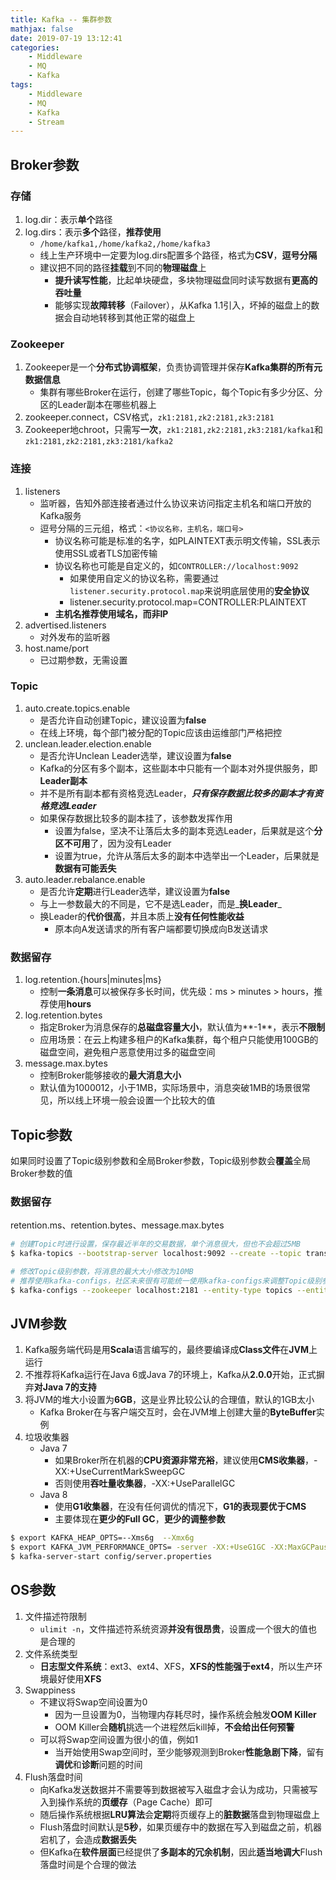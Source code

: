 ```yaml
---
title: Kafka -- 集群参数
mathjax: false
date: 2019-07-19 13:12:41
categories:
    - Middleware
    - MQ
    - Kafka
tags:
    - Middleware
    - MQ
    - Kafka
    - Stream
---
```


## Broker参数

### 存储
1. log.dir：表示**单个**路径
2. log.dirs：表示**多个**路径，**推荐使用**
    - `/home/kafka1,/home/kafka2,/home/kafka3`
    - 线上生产环境中一定要为log.dirs配置多个路径，格式为**CSV**，**逗号分隔**
    - 建议把不同的路径**挂载**到不同的**物理磁盘**上
        - **提升读写性能**，比起单块硬盘，多块物理磁盘同时读写数据有**更高的吞吐量**
        - 能够实现**故障转移**（Failover），从Kafka 1.1引入，坏掉的磁盘上的数据会自动地转移到其他正常的磁盘上

<!-- more -->

### Zookeeper
1. Zookeeper是一个**分布式协调框架**，负责协调管理并保存**Kafka集群的所有元数据信息**
    - 集群有哪些Broker在运行，创建了哪些Topic，每个Topic有多少分区、分区的Leader副本在哪些机器上
2. zookeeper.connect，CSV格式，`zk1:2181,zk2:2181,zk3:2181`
3. Zookeeper地chroot，只需写**一次**，`zk1:2181,zk2:2181,zk3:2181/kafka1`和`zk1:2181,zk2:2181,zk3:2181/kafka2`

### 连接
1. listeners
    - 监听器，告知外部连接者通过什么协议来访问指定主机名和端口开放的Kafka服务
    - 逗号分隔的三元组，格式：`<协议名称，主机名，端口号>`
        - 协议名称可能是标准的名字，如PLAINTEXT表示明文传输，SSL表示使用SSL或者TLS加密传输
        - 协议名称也可能是自定义的，如`CONTROLLER://localhost:9092`
            - 如果使用自定义的协议名称，需要通过`listener.security.protocol.map`来说明底层使用的**安全协议**
            - listener.security.protocol.map=CONTROLLER:PLAINTEXT
        - **主机名推荐使用域名，而非IP**
2. advertised.listeners
    - 对外发布的监听器
3. host.name/port
    - 已过期参数，无需设置

### Topic
1. auto.create.topics.enable
    - 是否允许自动创建Topic，建议设置为**false**
    - 在线上环境，每个部门被分配的Topic应该由运维部门严格把控
2. unclean.leader.election.enable
    - 是否允许Unclean Leader选举，建议设置为**false**
    - Kafka的分区有多个副本，这些副本中只能有一个副本对外提供服务，即**Leader副本**
    - 并不是所有副本都有资格竞选Leader，_**只有保存数据比较多的副本才有资格竞选Leader**_
    - 如果保存数据比较多的副本挂了，该参数发挥作用
        - 设置为false，坚决不让落后太多的副本竞选Leader，后果就是这个**分区不可用**了，因为没有Leader
        - 设置为true，允许从落后太多的副本中选举出一个Leader，后果就是**数据有可能丢失**
3. auto.leader.rebalance.enable
    - 是否允许**定期**进行Leader选举，建议设置为**false**
    - 与上一参数最大的不同是，它不是选Leader，而是_**换Leader**_
    - 换Leader的**代价很高**，并且本质上**没有任何性能收益**
        - 原本向A发送请求的所有客户端都要切换成向B发送请求

### 数据留存
1. log.retention.{hours|minutes|ms}
    - 控制**一条消息**可以被保存多长时间，优先级：ms > minutes > hours，推荐使用**hours**
2. log.retention.bytes
    - 指定Broker为消息保存的**总磁盘容量大小**，默认值为**-1**，表示**不限制**
    - 应用场景：在云上构建多租户的Kafka集群，每个租户只能使用100GB的磁盘空间，避免租户恶意使用过多的磁盘空间
3. message.max.bytes
    - 控制Broker能够接收的**最大消息大小**
    - 默认值为1000012，小于1MB，实际场景中，消息突破1MB的场景很常见，所以线上环境一般会设置一个比较大的值

## Topic参数
如果同时设置了Topic级别参数和全局Broker参数，Topic级别参数会**覆盖**全局Broker参数的值

### 数据留存
retention.ms、retention.bytes、message.max.bytes

```bash
# 创建Topic时进行设置，保存最近半年的交易数据，单个消息很大，但也不会超过5MB
$ kafka-topics --bootstrap-server localhost:9092 --create --topic transaction --partitions 1 --replication-factor 1 --config retention.ms=15552000000 --config max.message.bytes=5242880

# 修改Topic级别参数，将消息的最大大小修改为10MB
# 推荐使用kafka-configs，社区未来很有可能统一使用kafka-configs来调整Topic级别参数
$ kafka-configs --zookeeper localhost:2181 --entity-type topics --entity-name transaction --alter --add-config max.message.bytes=10485760
```

## JVM参数
1. Kafka服务端代码是用**Scala**语言编写的，最终要编译成**Class文件**在**JVM**上运行
2. 不推荐将Kafka运行在Java 6或Java 7的环境上，Kafka从**2.0.0**开始，正式摒弃**对Java 7的支持**
3. 将JVM的堆大小设置为**6GB**，这是业界比较公认的合理值，默认的1GB太小
    - Kafka Broker在与客户端交互时，会在JVM堆上创建大量的**ByteBuffer**实例
4. 垃圾收集器
    - Java 7
        - 如果Broker所在机器的**CPU资源非常充裕**，建议使用**CMS收集器**，-XX:+UseCurrentMarkSweepGC
        - 否则使用**吞吐量收集器**，-XX:+UseParallelGC
    - Java 8
        - 使用**G1收集器**，在没有任何调优的情况下，**G1的表现要优于CMS**
        - 主要体现在**更少的Full GC**，**更少的调整参数**

```bash
$ export KAFKA_HEAP_OPTS=--Xms6g  --Xmx6g
$ export KAFKA_JVM_PERFORMANCE_OPTS= -server -XX:+UseG1GC -XX:MaxGCPauseMillis=20 -XX:InitiatingHeapOccupancyPercent=35 -XX:+ExplicitGCInvokesConcurrent -Djava.awt.headless=true
$ kafka-server-start config/server.properties
```

## OS参数
1. 文件描述符限制
    - `ulimit -n`，文件描述符系统资源**并没有很昂贵**，设置成一个很大的值也是合理的
2. 文件系统类型
    - **日志型文件系统**：ext3、ext4、XFS，**XFS的性能强于ext4**，所以生产环境最好使用**XFS**
3. Swappiness
    - 不建议将Swap空间设置为0
        - 因为一旦设置为0，当物理内存耗尽时，操作系统会触发**OOM Killer**
        - OOM Killer会**随机**挑选一个进程然后kill掉，**不会给出任何预警**
    - 可以将Swap空间设置为很小的值，例如1
        - 当开始使用Swap空间时，至少能够观测到Broker**性能急剧下降**，留有**调优**和**诊断**问题的时间
4. Flush落盘时间
    - 向Kafka发送数据并不需要等到数据被写入磁盘才会认为成功，只需被写入到操作系统的**页缓存**（Page Cache）即可
    - 随后操作系统根据**LRU算法**会**定期**将页缓存上的**脏数据**落盘到物理磁盘上
    - Flush落盘时间默认是**5秒**，如果页缓存中的数据在写入到磁盘之前，机器宕机了，会造成**数据丢失**
    - 但Kafka在**软件层面**已经提供了**多副本的冗余机制**，因此**适当地调大**Flush落盘时间是个合理的做法
